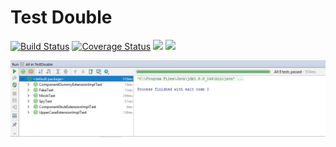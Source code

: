 # Test Double
[![Build Status](https://travis-ci.org/vicboma1/TestDouble.svg?branch=master)](https://travis-ci.org/vicboma1/TestDouble)  [![Coverage Status](https://coveralls.io/repos/github/vicboma1/TestDouble/badge.svg?branch=master)](https://coveralls.io/github/vicboma1/TestDouble?branch=master) ![](https://img.shields.io/badge/Java-1.9-blue.svg)  ![](https://img.shields.io/badge/JUnit-4.11-orange.svg)


![](https://github.com/vicboma1/TestDouble/blob/master/src/main/resources/test.png) 
